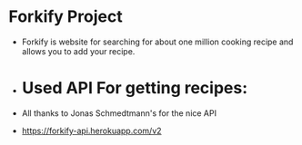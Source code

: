# Forkify Project

* Forkify is website for searching for about one million cooking recipe and allows you to add your recipe. <br />


* # Used API For getting recipes: <br />

* All thanks to Jonas Schmedtmann's for the nice API 
* https://forkify-api.herokuapp.com/v2

